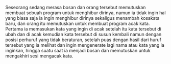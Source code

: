 Seseorang sedang merasa bosan dan orang tersebut memutuskan membuat sebuah program untuk menghibur dirinya, namun ia tidak ingin hal yang biasa saja ia ingin menghibur dirinya sekaligus menambah kosakata baru, dan orang itu memutuskan untuk membuat program acak kata. Pertama ia memasukan kata yang ingin di acak setelah itu kata tersebut di ubah dan di acak kemudian kata tersebut di susun kembali namun dengan posisi perhuruf yang tidak beraturan, setelah puas dengan hasil dari huruf tersebut yang ia melihat dan ingin mengenerate lagi nama atau kata yang ia inginkan, hingga suatu saat ia menjadi bosan dan memutuskan untuk mengakhiri sesi mengacak kata. 
